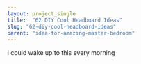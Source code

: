 ```yaml
---
layout: project_single
title:  "62 DIY Cool Headboard Ideas"
slug: "62-diy-cool-headboard-ideas"
parent: "idea-for-amazing-master-bedroom"
---
```

I could wake up to this every morning